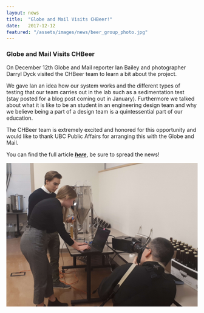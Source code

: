 ```yaml
---
layout: news
title:  "Globe and Mail Visits CHBeer!"
date:   2017-12-12
featured: "/assets/images/news/beer_group_photo.jpg"
---
```

### Globe and Mail Visits CHBeer
On December 12th Globe and Mail reporter Ian Bailey and photographer Darryl Dyck visited the CHBeer team to learn a bit about the project. 

We gave Ian an idea how our system works and the different types of testing that our team carries out in the lab such as a sedimentation test (stay posted for a blog post coming out in January). Furthermore we talked about what it is like to be an student in an engineering design team and why we believe being a part of a design team is a quintessential part of our education. 

The CHBeer team is extremely excited and honored for this opportunity and would like to thank UBC Public Affairs for arranging this with the Globe and Mail. 

You can find the full article [***here***](https://www.theglobeandmail.com/news/british-columbia/ubc-students-brew-up-smartphone-app-to-help-craft-beer-makers/article37452195/), be sure to spread the news! 

![Alt Text](/assets/images/news/beer_photo2.jpg)


